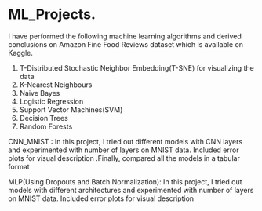 # ML_Projects.

I have performed the following machine learning algorithms and derived conclusions on Amazon Fine Food Reviews dataset which is available on Kaggle.
1) T-Distributed Stochastic Neighbor Embedding(T-SNE) for visualizing the data 
2) K-Nearest Neighbours
3) Naive Bayes
4) Logistic Regression
5) Support Vector Machines(SVM)
6) Decision Trees
7) Random Forests



CNN_MNIST
: In this project, I tried out different models with CNN layers and experimented with number of layers on MNIST data.
Included error plots for visual description
.Finally, compared all the models in a tabular format


MLP(Using Dropouts and Batch Normalization):
 In this project, I tried out models with different architectures and experimented with number of layers on MNIST data.
Included error plots for visual description

